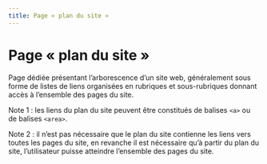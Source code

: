 ```yaml
---
title: Page « plan du site »
---
```


# Page « plan du site »


Page dédiée présentant l’arborescence d’un site web, généralement sous forme de listes de liens organisées en rubriques et sous-rubriques donnant accès à l’ensemble des pages du site.

Note 1 : les liens du plan du site peuvent être constitués de balises `<a>` ou de balises `<area>`.

Note 2 : il n’est pas nécessaire que le plan du site contienne les liens vers toutes les pages du site, en revanche il est nécessaire qu’à partir du plan du site, l’utilisateur puisse atteindre l’ensemble des pages du site.
